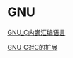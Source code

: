 # GNU

[GNU\_C内嵌汇编语言](GNU_C内嵌汇编语言/GNU_C内嵌汇编语言.md "GNU_C内嵌汇编语言")

[GNU\_C对C的扩展](GNU_C对C的扩展/GNU_C对C的扩展.md "GNU_C对C的扩展")
